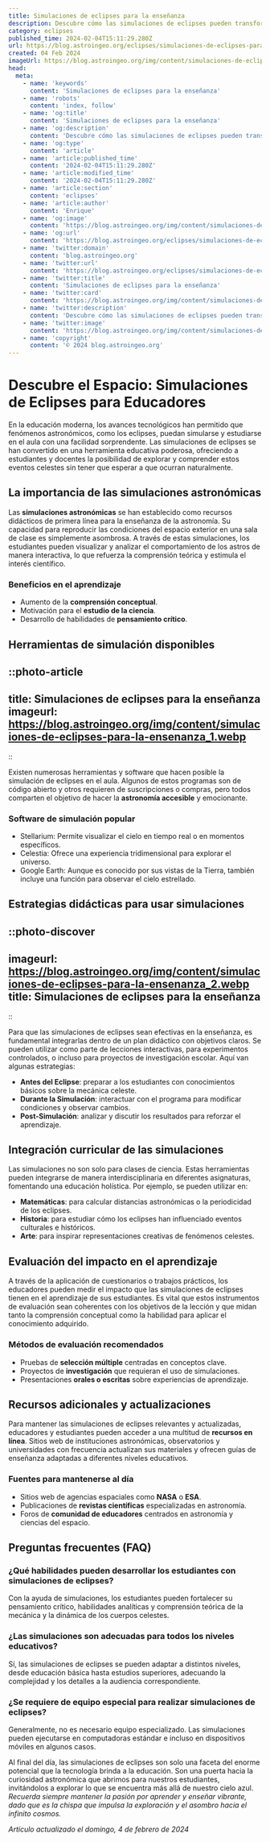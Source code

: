 ```yaml
---
title: Simulaciones de eclipses para la enseñanza
description: Descubre cómo las simulaciones de eclipses pueden transformar la enseñanza de la astronomía con recursos interactivos y precisos. ¡Aprende ya!
category: eclipses
published_time: 2024-02-04T15:11:29.280Z
url: https://blog.astroingeo.org/eclipses/simulaciones-de-eclipses-para-la-ensenanza
created: 04 Feb 2024
imageUrl: https://blog.astroingeo.org/img/content/simulaciones-de-eclipses-para-la-ensenanza_1.webp
head:
  meta:
    - name: 'keywords'
      content: 'Simulaciones de eclipses para la enseñanza'
    - name: 'robots'
      content: 'index, follow'
    - name: 'og:title'
      content: 'Simulaciones de eclipses para la enseñanza'
    - name: 'og:description'
      content: 'Descubre cómo las simulaciones de eclipses pueden transformar la enseñanza de la astronomía con recursos interactivos y precisos. ¡Aprende ya!'
    - name: 'og:type'
      content: 'article'
    - name: 'article:published_time'
      content: '2024-02-04T15:11:29.280Z'
    - name: 'article:modified_time'
      content: '2024-02-04T15:11:29.280Z'
    - name: 'article:section'
      content: 'eclipses'
    - name: 'article:author'
      content: 'Enrique'
    - name: 'og:image'
      content: 'https://blog.astroingeo.org/img/content/simulaciones-de-eclipses-para-la-ensenanza_1.webp'
    - name: 'og:url'
      content: 'https://blog.astroingeo.org/eclipses/simulaciones-de-eclipses-para-la-ensenanza'
    - name: 'twitter:domain'
      content: 'blog.astroingeo.org'
    - name: 'twitter:url'
      content: 'https://blog.astroingeo.org/eclipses/simulaciones-de-eclipses-para-la-ensenanza'
    - name: 'twitter:title'
      content: 'Simulaciones de eclipses para la enseñanza'
    - name: 'twitter:card'
      content: 'https://blog.astroingeo.org/img/content/simulaciones-de-eclipses-para-la-ensenanza_1.webp'
    - name: 'twitter:description'
      content: 'Descubre cómo las simulaciones de eclipses pueden transformar la enseñanza de la astronomía con recursos interactivos y precisos. ¡Aprende ya!'
    - name: 'twitter:image'
      content: 'https://blog.astroingeo.org/img/content/simulaciones-de-eclipses-para-la-ensenanza_1.webp'
    - name: 'copyright'
      content: '© 2024 blog.astroingeo.org'
---
```

# Descubre el Espacio: Simulaciones de Eclipses para Educadores

En la educación moderna, los avances tecnológicos han permitido que fenómenos astronómicos, como los eclipses, puedan simularse y estudiarse en el aula con una facilidad sorprendente. Las simulaciones de eclipses se han convertido en una herramienta educativa poderosa, ofreciendo a estudiantes y docentes la posibilidad de explorar y comprender estos eventos celestes sin tener que esperar a que ocurran naturalmente.

## La importancia de las simulaciones astronómicas

Las **simulaciones astronómicas** se han establecido como recursos didácticos de primera línea para la enseñanza de la astronomía. Su capacidad para reproducir las condiciones del espacio exterior en una sala de clase es simplemente asombrosa. A través de estas simulaciones, los estudiantes pueden visualizar y analizar el comportamiento de los astros de manera interactiva, lo que refuerza la comprensión teórica y estimula el interés científico.

### Beneficios en el aprendizaje

- Aumento de la **comprensión conceptual**.
- Motivación para el **estudio de la ciencia**.
- Desarrollo de habilidades de **pensamiento crítico**.

## Herramientas de simulación disponibles


::photo-article
---
title: Simulaciones de eclipses para la enseñanza
imageurl: https://blog.astroingeo.org/img/content/simulaciones-de-eclipses-para-la-ensenanza_1.webp
---
::



Existen numerosas herramientas y software que hacen posible la simulación de eclipses en el aula. Algunos de estos programas son de código abierto y otros requieren de suscripciones o compras, pero todos comparten el objetivo de hacer la **astronomía accesible** y emocionante.

### Software de simulación popular

- Stellarium: Permite visualizar el cielo en tiempo real o en momentos específicos.
- Celestia: Ofrece una experiencia tridimensional para explorar el universo.
- Google Earth: Aunque es conocido por sus vistas de la Tierra, también incluye una función para observar el cielo estrellado.

## Estrategias didácticas para usar simulaciones


::photo-discover
---
imageurl: https://blog.astroingeo.org/img/content/simulaciones-de-eclipses-para-la-ensenanza_2.webp
title: Simulaciones de eclipses para la enseñanza
---
::



Para que las simulaciones de eclipses sean efectivas en la enseñanza, es fundamental integrarlas dentro de un plan didáctico con objetivos claros. Se pueden utilizar como parte de lecciones interactivas, para experimentos controlados, o incluso para proyectos de investigación escolar. Aquí van algunas estrategias:

- **Antes del Eclipse**: preparar a los estudiantes con conocimientos básicos sobre la mecánica celeste.
- **Durante la Simulación**: interactuar con el programa para modificar condiciones y observar cambios.
- **Post-Simulación**: analizar y discutir los resultados para reforzar el aprendizaje.

## Integración curricular de las simulaciones

Las simulaciones no son solo para clases de ciencia. Estas herramientas pueden integrarse de manera interdisciplinaria en diferentes asignaturas, fomentando una educación holística. Por ejemplo, se pueden utilizar en:

- **Matemáticas**: para calcular distancias astronómicas o la periodicidad de los eclipses.
- **Historia**: para estudiar cómo los eclipses han influenciado eventos culturales e históricos.
- **Arte**: para inspirar representaciones creativas de fenómenos celestes.

## Evaluación del impacto en el aprendizaje

A través de la aplicación de cuestionarios o trabajos prácticos, los educadores pueden medir el impacto que las simulaciones de eclipses tienen en el aprendizaje de sus estudiantes. Es vital que estos instrumentos de evaluación sean coherentes con los objetivos de la lección y que midan tanto la comprensión conceptual como la habilidad para aplicar el conocimiento adquirido.

### Métodos de evaluación recomendados

- Pruebas de **selección múltiple** centradas en conceptos clave.
- Proyectos de **investigación** que requieran el uso de simulaciones.
- Presentaciones **orales o escritas** sobre experiencias de aprendizaje.

## Recursos adicionales y actualizaciones

Para mantener las simulaciones de eclipses relevantes y actualizadas, educadores y estudiantes pueden acceder a una multitud de **recursos en línea**. Sitios web de instituciones astronómicas, observatorios y universidades con frecuencia actualizan sus materiales y ofrecen guías de enseñanza adaptadas a diferentes niveles educativos.

### Fuentes para mantenerse al día

- Sitios web de agencias espaciales como **NASA** o **ESA**.
- Publicaciones de **revistas científicas** especializadas en astronomía.
- Foros de **comunidad de educadores** centrados en astronomía y ciencias del espacio.

## Preguntas frecuentes (FAQ)

### ¿Qué habilidades pueden desarrollar los estudiantes con simulaciones de eclipses?

Con la ayuda de simulaciones, los estudiantes pueden fortalecer su pensamiento crítico, habilidades analíticas y comprensión teórica de la mecánica y la dinámica de los cuerpos celestes.

### ¿Las simulaciones son adecuadas para todos los niveles educativos?

Sí, las simulaciones de eclipses se pueden adaptar a distintos niveles, desde educación básica hasta estudios superiores, adecuando la complejidad y los detalles a la audiencia correspondiente.

### ¿Se requiere de equipo especial para realizar simulaciones de eclipses?

Generalmente, no es necesario equipo especializado. Las simulaciones pueden ejecutarse en computadoras estándar e incluso en dispositivos móviles en algunos casos.

Al final del día, las simulaciones de eclipses son solo una faceta del enorme potencial que la tecnología brinda a la educación. Son una puerta hacia la curiosidad astronómica que abrimos para nuestros estudiantes, invitándolos a explorar lo que se encuentra más allá de nuestro cielo azul. *Recuerda siempre mantener la pasión por aprender y enseñar vibrante, dado que es la chispa que impulsa la exploración y el asombro hacia el infinito cosmos.*

_Artículo actualizado el domingo, 4 de febrero de 2024_